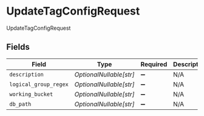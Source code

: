 # UpdateTagConfigRequest

UpdateTagConfigRequest


## Fields

| Field                   | Type                    | Required                | Description             |
| ----------------------- | ----------------------- | ----------------------- | ----------------------- |
| `description`           | *OptionalNullable[str]* | :heavy_minus_sign:      | N/A                     |
| `logical_group_regex`   | *OptionalNullable[str]* | :heavy_minus_sign:      | N/A                     |
| `working_bucket`        | *OptionalNullable[str]* | :heavy_minus_sign:      | N/A                     |
| `db_path`               | *OptionalNullable[str]* | :heavy_minus_sign:      | N/A                     |